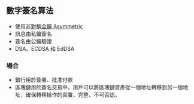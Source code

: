 ## 數字簽名算法
- 使用[非對稱金鑰 Asymmetric](演算法/非對稱金鑰%20Asymmetric.md)
- 訊息由私鑰簽名
- 簽名由公鑰驗證
- DSA、ECDSA 和 EdDSA
### 場合
- 銀行用於簽署、批准付款
- 區塊鏈用於簽名交易中，用戶可以將區塊鏈資產從一個地址轉移到另一個地址，確保轉移操作的真實、完整、不可否認。